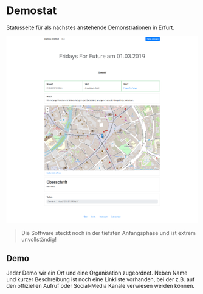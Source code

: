 # Demostat
Statusseite für als nächstes anstehende Demonstrationen in Erfurt.

![Screenshot Demo Detail](docs/screenshot-demo-detail.png)

> Die Software steckt noch in der tiefsten Anfangsphase und ist extrem unvollständig!

## Demo
Jeder Demo wir ein Ort und eine Organisation zugeordnet. Neben Name und kurzer Beschreibung ist noch eine Linkliste vorhanden, bei der z.B. auf den offiziellen Aufruf oder Social-Media Kanäle verwiesen werden können.
